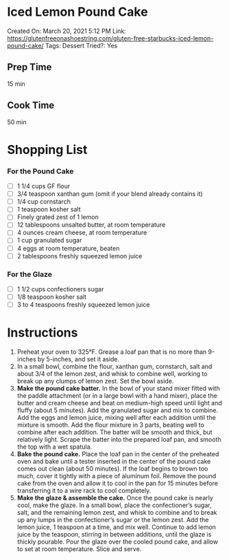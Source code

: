 # Iced Lemon Pound Cake

Created On: March 20, 2021 5:12 PM
Link: https://glutenfreeonashoestring.com/gluten-free-starbucks-iced-lemon-pound-cake/
Tags: Dessert
Tried?: Yes

## Prep Time

15 min

## Cook Time

50 min

# Shopping List

### For the **Pound Cake**

- [ ]  1 1/4 cups GF flour
- [ ]  3/4 teaspoon xanthan gum (omit if your blend already contains it)
- [ ]  1/4 cup cornstarch
- [ ]  1 teaspoon kosher salt
- [ ]  Finely grated zest of 1 lemon
- [ ]  12 tablespoons unsalted butter, at room temperature
- [ ]  4 ounces cream cheese, at room temperature
- [ ]  1 cup granulated sugar
- [ ]  4 eggs at room temperature, beaten
- [ ]  2 tablespoons freshly squeezed lemon juice

### **For the Glaze**

- [ ]  1 1/2 cups confectioners sugar
- [ ]  1/8 teaspoon kosher salt
- [ ]  3 to 4 teaspoons freshly squeezed lemon juice

# Instructions

1. Preheat your oven to 325°F. Grease a loaf pan that is no more than 9-inches by 5-inches, and set it aside.
2. In a small bowl, combine the flour, xanthan gum, cornstarch, salt and about 3/4 of the lemon zest, and whisk to combine well, working to break up any clumps of lemon zest. Set the bowl aside.
3. **Make the pound cake batter.** In the bowl of your stand mixer fitted with the paddle attachment (or in a large bowl with a hand mixer), place the butter and cream cheese and beat on medium-high speed until light and fluffy (about 5 minutes). Add the granulated sugar and mix to combine. Add the eggs and lemon juice, mixing well after each addition until the mixture is smooth. Add the flour mixture in 3 parts, beating well to combine after each addition. The batter will be smooth and thick, but relatively light. Scrape the batter into the prepared loaf pan, and smooth the top with a wet spatula.
4. **Bake the pound cake.** Place the loaf pan in the center of the preheated oven and bake until a tester inserted in the center of the pound cake comes out clean (about 50 minutes). If the loaf begins to brown too much, cover it tightly with a piece of aluminum foil. Remove the pound cake from the oven and allow it to cool in the pan for 15 minutes before transferring it to a wire rack to cool completely.
5. **Make the glaze & assemble the cake.** Once the pound cake is nearly cool, make the glaze. In a small bowl, place the confectioner’s sugar, salt, and the remaining lemon zest, and whisk to combine and to break up any lumps in the confectioner’s sugar or the lemon zest. Add the lemon juice, 1 teaspoon at a time, and mix well. Continue to add lemon juice by the teaspoon, stirring in between additions, until the glaze is thickly pourable. Pour the glaze over the cooled pound cake, and allow to set at room temperature. Slice and serve.